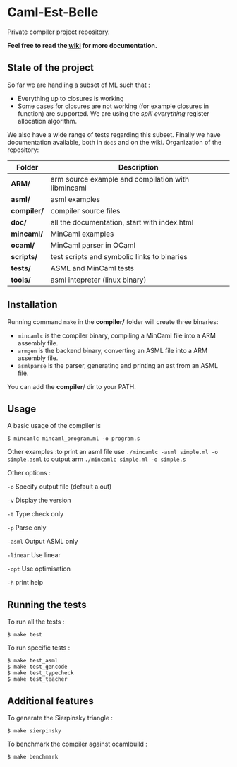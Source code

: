 # Caml-Est-Belle
Private compiler project repository.</br>

**Feel free to read the [wiki](https://github.com/Smoltbob/Caml-Est-Belle/wiki) for more documentation.**

## State of the project
So far we are handling a subset of ML such that :
* Everything up to closures is working
* Some cases for closures are not working (for example closures in function)
are supported.
We are using the *spill everything* register allocation algorithm.

We also have a wide range of tests regarding this subset.
Finally we have documentation available, both in `docs` and on the wiki.
Organization of the repository:</br>

| Folder | Description |
| --- | --- |
| __ARM/__ | arm source example and compilation with libmincaml |
| __asml/__ | asml examples |
| __compiler/__ | compiler source files |
| __doc/__ | all the documentation, start with index.html |
| __mincaml/__ | MinCaml examples |
| __ocaml/__ | MinCaml parser in OCaml |
| __scripts/__ | test scripts and symbolic links to binaries |
| __tests/__ | ASML and MinCaml tests |
| __tools/__ | asml intepreter (linux binary) |

## Installation
Running command `make` in the __compiler/__ folder will create three binaries:
- `mincamlc` is the compiler binary, compiling a MinCaml file into a ARM assembly file.
- `armgen` is the backend binary, converting an ASML file into a ARM assembly file.
- `asmlparse` is the parser, generating and printing an ast from an ASML file.

You can add the __compiler__/ dir to your PATH.

## Usage
A basic usage of the compiler is
```
$ mincamlc mincaml_program.ml -o program.s
```
Other examples :to print an asml file use `./mincamlc -asml simple.ml -o simple.asml`
to output arm `./mincamlc simple.ml -o simple.s`

Other options : 

`-o` Specify output file (default a.out)

`-v` Display the version

`-t` Type check only

`-p` Parse only

`-asml` Output ASML only

`-linear` Use linear 

`-opt` Use optimisation

`-h` print help

## Running the tests
To run all the tests :
```
$ make test
```
To run specific tests :
```
$ make test_asml
$ make test_gencode
$ make test_typecheck
$ make test_teacher
```

## Additional features
To generate the Sierpinsky triangle :
```
$ make sierpinsky
```
To benchmark the compiler against ocamlbuild :
```
$ make benchmark
```
